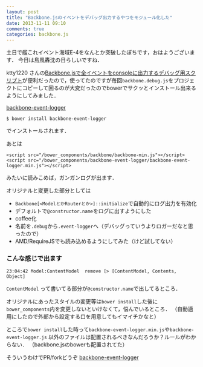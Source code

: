 ```yaml
---
layout: post
title: "Backbone.jsのイベントをデバッグ出力するやつをモジュール化した"
date: 2013-11-11 09:10
comments: true
categories: backbone.js
---
```


土日で艦これイベント海域E-4をなんとか突破したぽちです，おはようございます．
今日は島風轟沈の日らしいですね．

ktty1220 さんの[Backbone.jsで全イベントをconsoleに出力するデバッグ用スクリプト](http://qiita.com/ktty1220/items/f1bb5b4eb48839de8394)が便利だったので，使ってたのですが毎回`backbone.debug.js`をプロジェクトにコピーして回るのが大変だったのでbowerでサクッとインストール出来るようにしてみました．

[backbone-event-logger](https://github.com/pchw/backbone-event-logger)

```
$ bower install backbone-event-logger
```
でインストールされます．

あとは
```
<script src="/bower_components/backbone/backbone-min.js"></script>
<script src="/bower_components/backbone-event-logger/backbone-event-logger.min.js"></script>
```
みたいに読みこめば，ガンガンログが出ます．

オリジナルと変更した部分としては
- `Backbone[<ModelとかRouterとか>]::initialize`で自動的にログ出力を有効化
- デフォルトで`@constructor.name`をログに出すようにした
- coffee化
- 名前を`.debug`から`.event-logger`へ（デバッグっていうよりロガーだなと思ったので）
- AMD/RequireJSでも読み込めるようにしてみた（けど試してない）


### こんな感じで出ます
```
23:04:42 Model:ContentModel  remove [> [ContentModel, Contents, Object]
```
`ContentModel` って書いてる部分が`@constructor.name`で出してるところ．

オリジナルにあったスタイルの変更等は`bower install`した後に
`bower_components`内を変更しないといけなくて，悩んでいるところ．
（自動適用にしたので外部から設定する口を用意してもイマイチかなと）

ところで`bower install`した時って`backbone-event-logger.min.js`や`backbone-event-logger.js`
以外のファイルは配置されるべきなんだろうか？ルールがわからない．
（backbone.jsのbowerも配置されてた）

そういうわけでPR/forkどうぞ [backbone-event-logger](https://github.com/pchw/backbone-event-logger)

